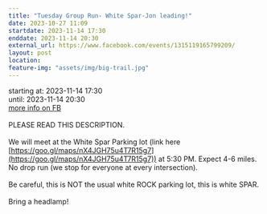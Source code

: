 ```yaml
---
title: "Tuesday Group Run- White Spar-Jon leading!"
date: 2023-10-27 11:09
startdate: 2023-11-14 17:30
enddate: 2023-11-14 20:30
external_url: https://www.facebook.com/events/1315119165799209/
layout: post
location: 
feature-img: "assets/img/big-trail.jpg"
---
```


starting at: 2023-11-14 17:30<br>until: 2023-11-14 20:30<br><a href="https://www.facebook.com/events/1315119165799209/">more info on FB</a><br><br>PLEASE READ THIS DESCRIPTION. <br>
  <br>
  We will meet at the White Spar Parking lot (link here [https://goo.gl/maps/nX4JGH75u4T7R15g7](https://goo.gl/maps/nX4JGH75u4T7R15g7)) at 5&#58;30 PM. Expect 4-6 miles. No drop run (we stop for everyone at every intersection). <br>
  <br>
  Be careful, this is NOT the usual white ROCK parking lot, this is white SPAR. <br>
  <br>
  Bring a headlamp!<br>
  <br>
  <br>
  <br>
  
